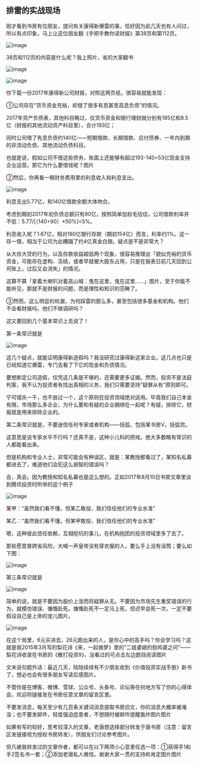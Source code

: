 ## 排雷的实战现场
刚才看到书房有位朋友，提问有关康得新爆雷的事。恰好因为前几天也有人问过，所以有点印象，马上让这位朋友翻《手把手教你读财报》第38页和第112页。

![image](https://github.com/fengyumozhu/tsf/assets/6201828/95639f47-db33-4eff-b7f9-5cc2aabb29ea)


 38页和112页的内容是什么呢？我上照片，省的大家翻书

 
![image](https://github.com/fengyumozhu/tsf/assets/6201828/88bfaa61-ac7b-4bbe-aee5-52342dfb8a2b)

  
![image](https://github.com/fengyumozhu/tsf/assets/6201828/2a2bf545-42da-4360-9ff9-2234879af759)


你下载一份2017年康得新公司财报，对照这两页纸，很容易就能发现：



①公司存在“货币资金充裕，却借了很多有息甚至高息负债”的情况。



2017年资产负债表，其他科目略过，仅货币资金和银行理财就分别有185亿和8.5亿（财报的其他流动资产科目里），合计193亿；



同时公司借了有息负债约140亿——短期借款、长期借款、应付债券、一年内到期的非流动负债、其他流动负债科目。

 

也就是说，假如公司不借这些债务，账面上还能够有超过193-140=53亿现金支持企业运营。那它为什么要借钱呢？图片

 

②然后，你再看一眼财务费用里的利息收入和利息支出。 

![image](https://github.com/fengyumozhu/tsf/assets/6201828/dc8e5818-a4aa-4cb6-b652-eca7b5da376f)


利息支出5.77亿，和140亿借款余额大体吻合。



考虑到期初2017年初负债总额只有90亿，按照简单加权毛估估，公司借款利率并不低：5.77/[（140+90）*50%]=5%。

 

利息收入呢？1.67亿，相对180亿银行存款（期初154亿）而言，利率约1%。这一存一借，相当于公司为此糟蹋了约4亿真金白银。疑点是不是非常大？



从大存大贷的行为，以及存款收益超低两个现象，很容易推理出「貌似充裕的货币资金，可能存在虚构、冻结，或者早就被大股东占用，只是在报表日前几天回到公司账上，过后又会消失」的情况。



这算不算「拿着大喇叭对着高山喊：鬼在这里，鬼在这里……」图片，至于你能不能听见，那就不是财报的问题，而是理性和知识的范畴了。

 

③然而，这么明显的纰漏，为何踩雷的那么多，甚至包括很多基金和机构。他们不会看财报吗，他们不做调研吗？

 

这又要回到几个基本常识上去说了！



第一条常识就是 

![image](https://github.com/fengyumozhu/tsf/assets/6201828/76f4b1be-ad3e-4774-a9bc-af837cadc203)


这几个疑点，就能证明康得新造假吗？我没研究过康得新这家企业。这几点也只是已经知道它爆雷，专门去看了下它的现金和负债情况。



要想断定公司造假，仅凭这几条是不够的，还需要更多证据。然而，投资不是法庭判案，我不认为投资者有找出真相的义务，我们只需要坚持“疑罪从有”原则即可。



宁可错杀一千，也不放过一个，这个原则在投资领域绝对适用。毕竟我们自己本金有限，市场那么多企业，为什么要和有疑的企业捆绑在一起呢？有疑，排除它，财报就是用来排除企业的。

 

第二条常识就是，不要迷信任何专家或者机构——括弧，包括某书房V，括弧完。



这意思是说专家水平不行吗？还真不是，这种小儿科的把戏，绝大多数略有常识的人都能看出来。



但是机构和专业人士，非常可能会有种误区，就是：某教授都看过了，某知名私募都进去了，难道他们会犯这么弱智的错误吗？

 

会，真会。因为教授和知名私募也是这么想的。正如2017年8月10日书房文章里谈到腾讯投资时所举的这个例子

 

![image](https://github.com/fengyumozhu/tsf/assets/6201828/d7eafe2a-d030-420a-975b-0a61535314c2)


某甲：“虽然我们看不懂，但某乙敢投，我们信任他们的专业水准”

某乙：“虽然我们看不懂，但某甲敢投，我们信任他们的专业水准”



嗯，这种彼此信任依赖，互相挖坑的事儿，在机构抱团的投资领域里多了去了。



那些愿意冒跨省风险，大喊一声皇帝没有穿衣服的人，要么手上没有话筒；要么如下图：

 

![image](https://github.com/fengyumozhu/tsf/assets/6201828/a4e7850a-d7a6-4b80-af2f-11730df75815)


 

第三条常识就是

 

![image](https://github.com/fengyumozhu/tsf/assets/6201828/ebf83092-d887-483a-bdc9-2fbbba405690)


 

简单的说，就是不要因为股价上涨而将疑罪从无。不要因为市场先生重奖错误的行为，就模仿错误、慷慨赴死。慷慨赴死不一定马上死，但迟早会死一次，一定不要假设自己是上帝的宠儿图片。

![image](https://github.com/fengyumozhu/tsf/assets/6201828/796b9c7b-d028-402f-921c-a01aaf0f3d60)


在这个局里，6元买进去，26元跑出来的人，是你心中的高手吗？你会学习吗？这就是我2015年3月写的梨花诗《来，一起做梦》里的“二娃婆娘的抱鸡婆之问”——梨花诗收录在书房的《散打投资9》，没看过的可点击左边题目阅读图片



文末说句题外话：最近几天，陆陆续续有不少朋友收到《价值投资实战手册》新书了，想必也会有很多朋友写读后感图片。



不管你是在博客、微博、雪球、公众号、头条号、论坛等任何地方写了你的心得体会，欢迎将链接发在书房任意文章的留言区里。



不要发消息，每天至少有几百条关键词消息提取书房旧文，你的消息大概率被淹没；也不要发邮件，轻度强迫症患者，不想随时被邮件提醒轰炸图片图片



如果有写的较好，思考较深入的文章，老唐想选择部分转发于唐书房（注意：留言区发链接视为授权书房转发），供朋友们讨论参考图片。



但凡被我转发过的文章作者，都可以在以下两项小心意里任选一项：①获得手1和手2签名书一套；②添加老唐私人微信。谢谢大家一贯的支持和肯定图片图片

